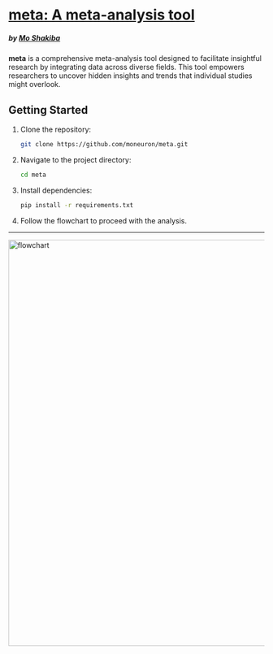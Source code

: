 # [meta: A meta-analysis tool](https://meta.int-n.info)
##### by [Mo Shakiba](https://github.com/moneuron)

**meta** is a comprehensive meta-analysis tool designed to facilitate insightful research by integrating data across diverse fields. This tool empowers researchers to uncover hidden insights and trends that individual studies might overlook.

## Getting Started

1. Clone the repository:
   ```bash
   git clone https://github.com/moneuron/meta.git
   ```
2. Navigate to the project directory:
   ```bash
   cd meta
   ```
3. Install dependencies:
   ```bash
   pip install -r requirements.txt
   ```
4. Follow the flowchart to proceed with the analysis.
---
<p>
  <img src="https://meta.int-n.info/map.jpg" alt="flowchart" width="800">
</p>

